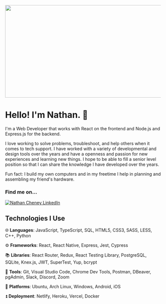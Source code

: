 <img src="https://rishavanand.github.io/static/images/greetings.gif" align="center" height="300" width="600" />

# Hello! I'm Nathan. 👋

I'm a Web Developer that works with React on the frontend and Node.js and Express.js for the backend.

I love working to solve problems, troubleshoot, and help others when it comes to tech support. I have worked with a variety of developmental and design tools over the years and have a openness and passion for new experiences and learning new things. I hope to be able to fill a senior level position so that I can share the knowledge I have developed over the years.

Fun fact: I build my own computers and in my freetime I help in planning and assembling my friend's hardware.

### Find me on...

[![Nathan Cheney LinkedIn](https://img.shields.io/badge/Nathan_Cheney-0A66C2?style=for-the-badge&logo=LinkedIn)](https://www.linkedin.com/in/nathan-cheney-dev/)

## Technologies I Use

🌐 **Languages**: JavaScript, TypeScript, SQL, HTML5, CSS3, SASS, LESS, C++, Python

⚙️ **Frameworks**: React, React Native, Express, Jest, Cypress

📚 **Libraries**: React Router, Redux, React Testing Library, PostgreSQL, SQLite, Knex.js, JWT, SuperTest, Yup, bcrypt

🧰 **Tools**: Git, Visual Studio Code, Chrome Dev Tools, Postman, DBeaver, pgAdmin, Slack, Discord, Zoom

📀 **Platforms**: Ubuntu, Arch Linux, Windows, Android, iOS

⏫ **Deployment**: Netlify, Heroku, Vercel, Docker
<!--
**natecheney-dev/natecheney-dev** is a ✨ _special_ ✨ repository because its `README.md` (this file) appears on your GitHub profile.

Here are some ideas to get you started:

- 🔭 I’m currently working on ...
- 🌱 I’m currently learning ...
- 👯 I’m looking to collaborate on ...
- 🤔 I’m looking for help with ...
- 💬 Ask me about ...
- 📫 How to reach me: ...
- 😄 Pronouns: ...
- ⚡ Fun fact: ...
-->


